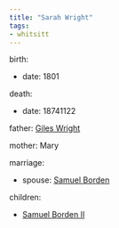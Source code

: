 ```yaml
---
title: "Sarah Wright"
tags:
- whitsitt
---
```


birth:
  - date: 1801

death:
  - date: 18741122

father: [Giles Wright](Giles%20Wright.md)  

mother: Mary

marriage:
  - spouse: [Samuel Borden](Samuel%20Borden.md)  

children:
  - [Samuel Borden II](Samuel%20Borden%20II.md)
